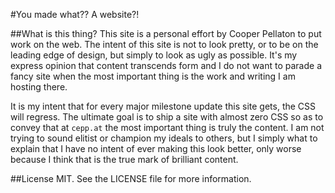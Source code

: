 #You made what?? A website?!

##What is this thing?
This site is a personal effort by Cooper Pellaton to put work on the web. The intent of this site is not to look pretty, or to be on the leading edge of design, but simply to look as ugly as possible. It's my express opinion that content transcends form and I do not want to parade a fancy site when the most important thing is the work and writing I am hosting there.

It is my intent that for every major milestone update this site gets, the CSS will regress. The ultimate goal is to ship a site with almost zero CSS so as to convey that at `cepp.at` the most important thing is truly the content. I am not trying to sound elitist or champion my ideals to others, but I simply what to explain that I have no intent of ever making this look better, only worse because I think that is the true mark of brilliant content.

##License
MIT. See the LICENSE file for more information.
